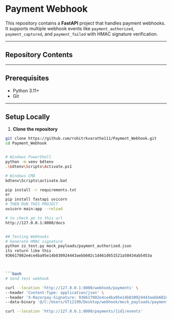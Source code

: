 
# Payment Webhook

This repository contains a **FastAPI** project that handles payment webhooks. It supports multiple webhook events like `payment_authorized`, `payment_captured`, and `payment_failed` with HMAC signature verification.

---

## Repository Contents



---

## Prerequisites

- Python 3.11+
- Git

---

## Setup Locally

1. **Clone the repository**

```bash
git clone https://github.com/rohitrkvarathe111/Payment_Webhook.git
cd Payment_Webhook


# Windows PowerShell
python -m venv bdtenv
.\bdtenv\Scripts\Activate.ps1

# Windows CMD
bdtenv\Scripts\activate.bat

pip install -r requirements.txt
or
pip install fastapi uvicorn
# THEN RUN THIS PROJECT
uvicorn main:app --reload

# to check go to this url
http://127.0.0.1:8000/docs


## Testing Webhooks
# Generate HMAC signature
python zz_test.py mock_payloads/payment_authorized.json
its return like this
936617082e4ce4ba95e14b030924443aebb602c1d461d651521a50434ab5453a



```bash
# Send test webhook

curl --location 'http://127.0.0.1:8000/webhook/payments' \
--header 'Content-Type: application/json' \
--header 'X-Razorpay-Signature: 936617082e4ce4ba95e14b030924443aebb602c1d461d651521a50434ab5453a' \
--data-binary '@/C:/Users/GTi2199/Desktop/webhook/mock_payloads/payment_authorized.json'

curl --location 'http://127.0.0.1:8000/payments/{id}/events'





